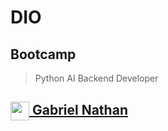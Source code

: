# DIO

## Bootcamp

<blockquote>Python AI Backend Developer</blockquote>

<h2>
    <a href="https://www.dio.me/users/gabrielnathanmiw">
        <img align="center" width="30px" src="https://hermes.digitalinnovation.one/assets/diome/logo-minimized.png">
        Gabriel Nathan
    </a>
</h2>
